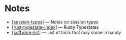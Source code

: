 # Notes

- [[session-types]] — Notes on session types
- [[rust-typestate-index]] — Rusty Typestates
- [[software-list]] — List of tools that may come in handy

[//begin]: # "Autogenerated link references for markdown compatibility"
[session-types]: notes/session-types.md "Session Types"
[rust-typestate-index]: notes/rust-typestate-series/rust-typestate-index.md "Rusty Typestates"
[software-list]: notes/software-list.md "Software List"
[//end]: # "Autogenerated link references"